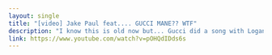 ```yaml
---
layout: single
title: "[video] Jake Paul feat.... GUCCI MANE?? WTF"
description: "I know this is old now but... Gucci did a song with Logan Paul"
link: https://www.youtube.com/watch?v=pOHQdIDds6s
---
```

